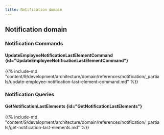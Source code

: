 ```yaml
---
title: Notification domain
---
```


## Notification domain

### Notification Commands

#### UpdateEmployeeNotificationLastElementCommand {id="UpdateEmployeeNotificationLastElementCommand"}

{{%  include-md "content/9/development/architecture/domain/references/notification/_partials/update-employee-notification-last-element-command.md" %}}

### Notification Queries

#### GetNotificationLastElements {id="GetNotificationLastElements"}

{{%  include-md "content/9/development/architecture/domain/references/notification/_partials/get-notification-last-elements.md" %}}
